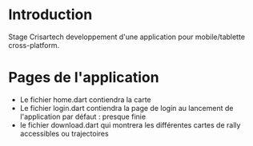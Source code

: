 # Introduction
Stage Crisartech developpement d'une application pour mobile/tablette cross-platform.

# Pages de l'application

* Le fichier home.dart contiendra la carte
* Le fichier login.dart contiendra la page de login au lancement de l'application par défaut : presque finie 
* le fichier download.dart qui montrera les différentes cartes de rally accessibles ou trajectoires
